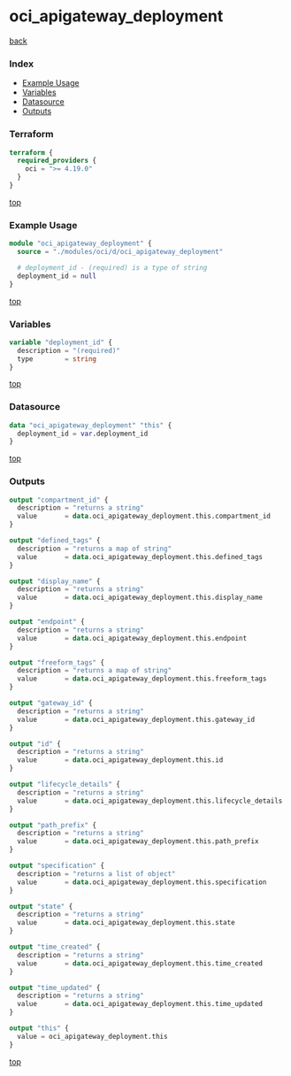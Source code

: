 # oci_apigateway_deployment

[back](../oci.md)

### Index

- [Example Usage](#example-usage)
- [Variables](#variables)
- [Datasource](#datasource)
- [Outputs](#outputs)

### Terraform

```terraform
terraform {
  required_providers {
    oci = ">= 4.19.0"
  }
}
```

[top](#index)

### Example Usage

```terraform
module "oci_apigateway_deployment" {
  source = "./modules/oci/d/oci_apigateway_deployment"

  # deployment_id - (required) is a type of string
  deployment_id = null
}
```

[top](#index)

### Variables

```terraform
variable "deployment_id" {
  description = "(required)"
  type        = string
}
```

[top](#index)

### Datasource

```terraform
data "oci_apigateway_deployment" "this" {
  deployment_id = var.deployment_id
}
```

[top](#index)

### Outputs

```terraform
output "compartment_id" {
  description = "returns a string"
  value       = data.oci_apigateway_deployment.this.compartment_id
}

output "defined_tags" {
  description = "returns a map of string"
  value       = data.oci_apigateway_deployment.this.defined_tags
}

output "display_name" {
  description = "returns a string"
  value       = data.oci_apigateway_deployment.this.display_name
}

output "endpoint" {
  description = "returns a string"
  value       = data.oci_apigateway_deployment.this.endpoint
}

output "freeform_tags" {
  description = "returns a map of string"
  value       = data.oci_apigateway_deployment.this.freeform_tags
}

output "gateway_id" {
  description = "returns a string"
  value       = data.oci_apigateway_deployment.this.gateway_id
}

output "id" {
  description = "returns a string"
  value       = data.oci_apigateway_deployment.this.id
}

output "lifecycle_details" {
  description = "returns a string"
  value       = data.oci_apigateway_deployment.this.lifecycle_details
}

output "path_prefix" {
  description = "returns a string"
  value       = data.oci_apigateway_deployment.this.path_prefix
}

output "specification" {
  description = "returns a list of object"
  value       = data.oci_apigateway_deployment.this.specification
}

output "state" {
  description = "returns a string"
  value       = data.oci_apigateway_deployment.this.state
}

output "time_created" {
  description = "returns a string"
  value       = data.oci_apigateway_deployment.this.time_created
}

output "time_updated" {
  description = "returns a string"
  value       = data.oci_apigateway_deployment.this.time_updated
}

output "this" {
  value = oci_apigateway_deployment.this
}
```

[top](#index)